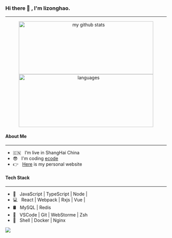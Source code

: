 ### Hi there 👋 , I'm lizonghao.

---

<a align="center" href="#">
    <p align="center">
    <img src="https://github-readme-stats.vercel.app/api?username=ZonghaoLi777&show_icons=true&theme=tokyonight" alt="my github stats" width="420" height="165"/> 
    <img src="https://github-readme-stats.vercel.app/api/top-langs/?username=ZonghaoLi777&layout=compact&theme=tokyonight" alt="languages"  width="420" height="165" />
    </p>
</a>

#### About Me
---

- 🇨🇳 &nbsp; I’m live in ShangHai China
- 😎 &nbsp; I'm coding [ecode](https://www.google.com/)
- 👉 &nbsp; [Here](https://www.google.com/) is my personal website


#### Tech Stack
---

- 🎯 &nbsp; JavaScript | TypeScript | Node |
- 💻 &nbsp; React | Webpack | Rxjs | Vue |
- 🛢 &nbsp; MySQL | Redis
- 🔧 &nbsp; VSCode | Git | WebStorme | Zsh
- 🚀 &nbsp; Shell | Docker | Nginx

![](https://visitor-badge.glitch.me/badge?page_id=SongHaoL.SongHaoL)
